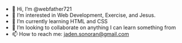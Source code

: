 - 👋 Hi, I’m @webfather721
- 👀 I’m interested in Web Development, Exercise, and Jesus. 
- 🌱 I’m currently learning HTML and CSS
- 💞️ I’m looking to collaborate on anything I can learn something from
- 📫 How to reach me: jaden.sonoran@gmail.com

<!---
webfather721/webfather721 is a ✨ special ✨ repository because its `README.md` (this file) appears on your GitHub profile.
You can click the Preview link to take a look at your changes.
--->
